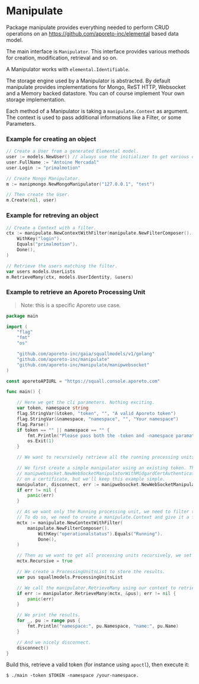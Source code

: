 # Manipulate

Package manipulate provides everything needed to perform CRUD operations
on an https://github.com/aporeto-inc/elemental based data model.

The main interface is `Manipulator`. This interface provides various
methods for creation, modification, retrieval and so on.

A Manipulator works with `elemental.Identifiable`.

The storage engine used by a Manipulator is abstracted. By default manipulate
provides implementations for Mongo, ReST HTTP, Websocket and a Memory backed datastore. You can of course implement
Your own storage implementation.

Each method of a Manipulator is taking a `manipulate.Context` as argument. The context is used
to pass additional informations like a Filter, or some Parameters.

### Example for creating an object

```go
// Create a User from a generated Elemental model.
user := models.NewUser() // always use the initializer to get various default value correctly set.
user.FullName := "Antoine Mercadal"
user.Login := "primalmotion"

// Create Mongo Manipulator.
m := manipmongo.NewMongoManipulator("127.0.0.1", "test")

// Then create the User.
m.Create(nil, user)
```

### Example for retreving an object

```go
// Create a Context with a filter.
ctx := manipulate.NewContextWithFilter(manipulate.NewFilterComposer().
    WithKey("login").
    Equals("primalmotion").
    Done(),
)

// Retrieve the users matching the filter.
var users models.UserLists
m.RetrieveMany(ctx, models.UserIdentity, &users)
```


### Example to retrieve an Aporeto Processing Unit

> Note: this is a specific Aporeto use case.

```go
package main

import (
	"flag"
	"fmt"
	"os"

	"github.com/aporeto-inc/gaia/squallmodels/v1/golang"
	"github.com/aporeto-inc/manipulate"
	"github.com/aporeto-inc/manipulate/manipwebsocket"
)

const aporetoAPIURL = "https://squall.console.aporeto.com"

func main() {

	// Here we get the cli parameters. Nothing exciting.
	var token, namespace string
	flag.StringVar(&token, "token", "", "A valid Aporeto token")
	flag.StringVar(&namespace, "namespace", "", "Your namespace")
	flag.Parse()
	if token == "" || namespace == "" {
		fmt.Println("Please pass both the -token and -namespace paramaters")
		os.Exit(1)
	}

	// We want to recursively retrieve all the running processing units starting from the given namespace.

	// We first create a simple manipulator using an existing token. There are more sophisticated ways of doing this, such as using
	// manipwebsocket.NewWebSocketManipulatorWithMidgardCertAuthentication to handle automatic token renewal based
	// on a certificate, but we'll keep this example simple.
	manipulator, disconnect, err := manipwebsocket.NewWebSocketManipulator("Bearer", token, aporetoAPIURL, namespace)
	if err != nil {
		panic(err)
	}

	// As we want only the Running processing unit, we need to filter them on the operationalstatus status tag.
	// To do so, we need to create a manipulate.Context and give it a filter.
	mctx := manipulate.NewContextWithFilter(
		manipulate.NewFilterComposer().
			WithKey("operationalstatus").Equals("Running").
			Done(),
	)

	// Then as we want to get all processing units recursively, we set the Recursive parameter of the context to true.
	mctx.Recursive = true

	// We create a ProcessingUnitsList to store the results.
	var pus squallmodels.ProcessingUnitsList

	// We call the manipulator.RetrieveMany using our context to retrieve the data.
	if err := manipulator.RetrieveMany(mctx, &pus); err != nil {
		panic(err)
	}

	// We print the results.
	for _, pu := range pus {
		fmt.Println("namespace:", pu.Namespace, "name:", pu.Name)
	}

	// And we nicely disconnect.
	disconnect()
}
```

Build this, retrieve a valid token (for instance using `apoctl`), then execute it:

    $ ./main -token $TOKEN -namespace /your-namespace.
